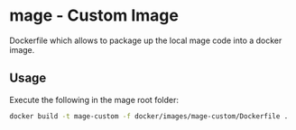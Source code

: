 # mage - Custom Image

Dockerfile which allows to package up the local mage code into
a docker image.

## Usage

Execute the following in the mage root folder:

```bash
docker build -t mage-custom -f docker/images/mage-custom/Dockerfile .
```
